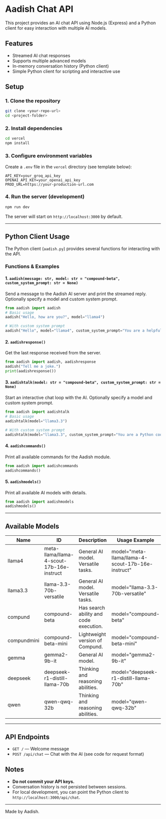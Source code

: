 # Aadish Chat API

This project provides an AI chat API using Node.js (Express) and a Python client for easy interaction with multiple AI models.

## Features
- Streamed AI chat responses
- Supports multiple advanced models
- In-memory conversation history (Python client)
- Simple Python client for scripting and interactive use

## Setup

### 1. Clone the repository
```sh
git clone <your-repo-url>
cd <project-folder>
```

### 2. Install dependencies
```sh
cd vercel
npm install
```

### 3. Configure environment variables
Create a `.env` file in the `vercel` directory (see template below):
```
API_KEY=your_groq_api_key
OPENAI_API_KEY=your_openai_api_key
PROD_URL=https://your-production-url.com
```

### 4. Run the server (development)
```sh
npm run dev
```
The server will start on `http://localhost:3000` by default.

---

## Python Client Usage

The Python client (`aadish.py`) provides several functions for interacting with the API.

### Functions & Examples

#### 1. `aadish(message: str, model: str = "compound-beta", custom_system_prompt: str = None)`
Send a message to the Aadish AI server and print the streamed reply. Optionally specify a model and custom system prompt.
```python
from aadish import aadish
# Basic usage
aadish("Hello, how are you?", model="llama4")

# With custom system prompt
aadish("Hello", model="llama4", custom_system_prompt="You are a helpful assistant that speaks like Shakespeare.")
```

#### 2. `aadishresponse()`
Get the last response received from the server.
```python
from aadish import aadish, aadishresponse
aadish("Tell me a joke.")
print(aadishresponse())
```

#### 3. `aadishtalk(model: str = "compound-beta", custom_system_prompt: str = None)`
Start an interactive chat loop with the AI. Optionally specify a model and custom system prompt.
```python
from aadish import aadishtalk
# Basic usage
aadishtalk(model="llama3.3")

# With custom system prompt
aadishtalk(model="llama3.3", custom_system_prompt="You are a Python coding expert that provides concise answers.")
```

#### 4. `aadishcommands()`
Print all available commands for the Aadish module.
```python
from aadish import aadishcommands
aadishcommands()
```

#### 5. `aadishmodels()`
Print all available AI models with details.
```python
from aadish import aadishmodels
aadishmodels()
```

---

## Available Models

| Name        | ID                                   | Description                                 | Usage Example                                 |
|-------------|--------------------------------------|---------------------------------------------|-----------------------------------------------|
| llama4      | meta-llama/llama-4-scout-17b-16e-instruct | General AI model. Versatile tasks.          | model="meta-llama/llama-4-scout-17b-16e-instruct" |
| llama3.3    | llama-3.3-70b-versatile              | General AI model. Versatile tasks.          | model="llama-3.3-70b-versatile"              |
| compund     | compound-beta                        | Has search ability and code execution.      | model="compound-beta"                        |
| compundmini | compound-beta-mini                   | Lightweight version of Compund.             | model="compound-beta-mini"                   |
| gemma       | gemma2-9b-it                         | General AI model.                           | model="gemma2-9b-it"                         |
| deepseek    | deepseek-r1-distill-llama-70b        | Thinking and reasoning abilities.           | model="deepseek-r1-distill-llama-70b"        |
| qwen        | qwen-qwq-32b                         | Thinking and reasoning abilities.           | model="qwen-qwq-32b"                         |

---

## API Endpoints

- `GET /` — Welcome message
- `POST /api/chat` — Chat with the AI (see code for request format)

## Notes
- **Do not commit your API keys.**
- Conversation history is not persisted between sessions.
- For local development, you can point the Python client to `http://localhost:3000/api/chat`.

---
Made by Aadish.
